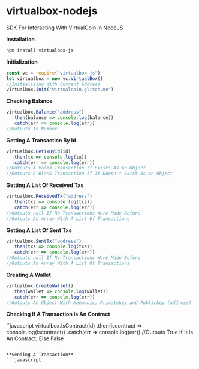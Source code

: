 # virtualbox-nodejs
SDK For Interacting With VirtualCoin In NodeJS

**Installation**

```bash
npm install virtualbox-js
```

**Initialization**

```javascript
const vc = require("virtualbox-js")
let virtualbox = new vc.VirtualBox()
//Initializing With Current Address
virtualbox.init("virtualcoin.glitch.me")
```

**Checking Balance**

```javascript
virtualbox.Balance("address")
  .then(balance => console.log(balance))
  .catch(err => console.log(err))
//Outputs In Number
```

**Getting A Transaction By Id**

```javascript
virtualbox.GetTxById(id)
  .then(tx => console.log(tx))
  .catch(err => console.log(err))
//Outputs A Valid Transaction If Exists As An Object
//Outputs A Blank Transaction If It Doesn't Exist As An Object
```

**Getting A List Of Received Txs**

```javascript
virtualbox.ReceivedTx("address")
  .then(txs => console.log(txs))
  .catch(err => console.log(err))
//Outputs null If No Transactions Were Made Before
//Outputs An Array With A List Of Transactions
```

**Getting A List Of Sent Txs**

```javascript
virtualbox.SentTx("address")
  .then(txs => console.log(txs))
  .catch(err => console.log(err))
//Outputs null If No Transactions Were Made Before
//Outputs An Array With A List Of Transactions
```

**Creating A Wallet**

```javascript
virtualbox.CreateWallet()
  .then(wallet => console.log(wallet))
  .catch(err => console.log(err))
//Outputs An Object With Mnemonic, Privatekey and Publickey (address)
```

**Checking If A Transaction Is An Contract**

``javascript
virtualbox.IsContract(id)
  .then(iscontract => console.log(iscontract))
  .catch(err => console.log(err))
//Outputs True If It Is An Contract, Else False
```

**Sending A Transaction**
```javascript
```
